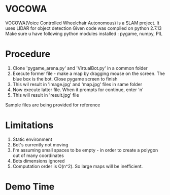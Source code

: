 # VOCOWA

VOCOWA(Voice Controlled Wheelchair Autonomous) is a SLAM project. It uses LIDAR for object detection
Given code was compiled on python 2.7.13
Make sure u have following python modules installed : pygame, numpy, PIL

# Procedure
1. Clone 'pygame_arena.py' and 'VirtualBot.py' in a common folder
2. Execute former file - make a map by dragging mouse on the screen. The blue box is the bot. Close pygame screen to finish
3. This wil result in 'image.jpg' and 'map.jpg' files in same folder
4. Now execute latter file. When it prompts for continue, enter 'n'
5. This will result in 'result.jpg' file

Sample files are being provided for reference
# Limitations
1. Static environment
2. Bot's currently not moving
3. I'm assuming small spaces to be empty - in order to create a polygon out of many coordinates
4. Bots dimensions ignored
5. Computation order is O(n^2). So large maps will be inefficient.

# Demo Time

